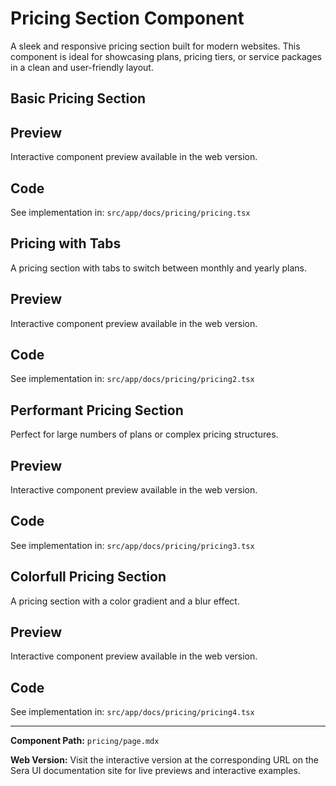 # Pricing Section Component 

A sleek and responsive pricing section built for modern websites. This component is ideal for showcasing plans, pricing tiers, or service packages in a clean and user-friendly layout.

## Basic Pricing Section

## Preview

Interactive component preview available in the web version.

## Code

See implementation in: `src/app/docs/pricing/pricing.tsx`

## Pricing with Tabs
A pricing section with tabs to switch between monthly and yearly plans.

## Preview

Interactive component preview available in the web version.

## Code

See implementation in: `src/app/docs/pricing/pricing2.tsx`

## Performant Pricing Section
Perfect for large numbers of plans or complex pricing structures.

## Preview

Interactive component preview available in the web version.

## Code

See implementation in: `src/app/docs/pricing/pricing3.tsx`

## Colorfull Pricing Section
A pricing section with a color gradient and a blur effect.

## Preview

Interactive component preview available in the web version.

## Code

See implementation in: `src/app/docs/pricing/pricing4.tsx`

---

**Component Path:** `pricing/page.mdx`

**Web Version:** Visit the interactive version at the corresponding URL on the Sera UI documentation site for live previews and interactive examples.

